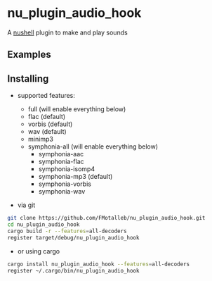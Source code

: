 # nu_plugin_audio_hook

A [nushell](https://www.nushell.sh/) plugin to make and play sounds

## Examples

## Installing

* supported features:
  * full (will enable everything below)
  * flac (default)
  * vorbis (default)
  * wav (default)
  * minimp3
  * symphonia-all (will enable everything below)
    * symphonia-aac
    * symphonia-flac
    * symphonia-isomp4
    * symphonia-mp3 (default)
    * symphonia-vorbis
    * symphonia-wav

* via git

```bash
git clone https://github.com/FMotalleb/nu_plugin_audio_hook.git
cd nu_plugin_audio_hook
cargo build -r --features=all-decoders
register target/debug/nu_plugin_audio_hook 
```

* or using cargo

```bash
cargo install nu_plugin_audio_hook --features=all-decoders
register ~/.cargo/bin/nu_plugin_audio_hook
```
